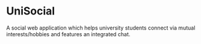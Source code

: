 # UniSocial
A social web application which helps university students connect via mutual interests/hobbies and features an integrated chat.
